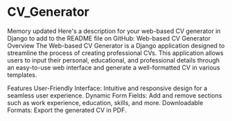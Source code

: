 # CV_Generator

Memory updated
Here's a description for your web-based CV generator in Django to add to the README file on GitHub:
Web-based CV Generator
Overview
The Web-based CV Generator is a Django application designed to streamline the process of creating professional CVs. This application allows users to input their personal, educational, and professional details through an easy-to-use web interface and generate a well-formatted CV in various templates.

Features
User-Friendly Interface: Intuitive and responsive design for a seamless user experience.
Dynamic Form Fields: Add and remove sections such as work experience, education, skills, and more.
Downloadable Formats: Export the generated CV in PDF.
